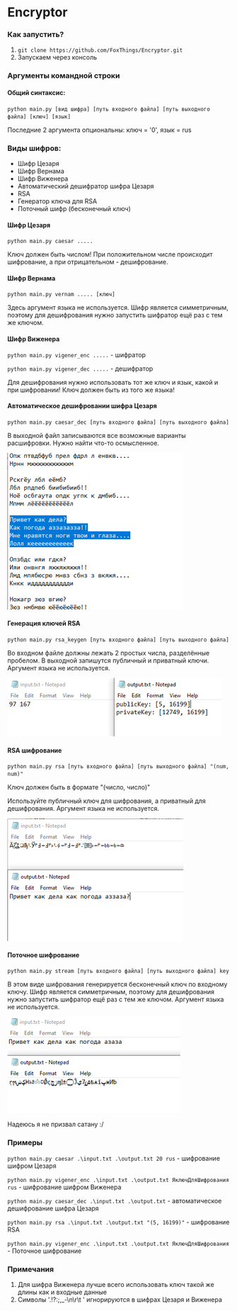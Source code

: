 # Encryptor

### Как запустить?
1. `git clone https://github.com/FoxThings/Encryptor.git`
2. Запускаем через консоль

### Аргументы командной строки
#### Общий синтаксис: 
`python main.py [вид шифра] [путь входного файла] [путь выходного файла] [ключ] [язык]`

Последние 2 аргумента опциональны: ключ = '0', язык = rus

### Виды шифров:
- Шифр Цезаря
- Шифр Вернама
- Шифр Виженера
- Автоматический дешифратор шифра Цезаря
- RSA
- Генератор ключа для RSA
- Поточный шифр (бесконечный ключ)
#### Шифр Цезаря
`python main.py caesar .....`

Ключ должен быть числом! При положительном числе происходит шифрование, а при отрицательном - дешифрование.
#### Шифр Вернама
`python main.py vernam ..... [ключ]`

Здесь аргумент языка не используется. Шифр является симметричным, поэтому для дешифрования нужно запустить шифратор ещё раз с тем же ключом.
#### Шифр Виженера
`python main.py vigener_enc .....` - шифратор

`python main.py vigener_dec .....` - дешифратор

Для дешифрования нужно использовать тот же ключ и язык, какой и при шифровании!
Ключ должен быть из того же языка!
#### Автоматическое дешифровании шифра Цезаря
`python main.py caesar_dec [путь входного файла] [путь выходного файла]`

В выходной файл записываются все возможные варианты расшифровки. Нужно найти что-то осмысленное.

![](Example.png)

#### Генерация ключей RSA
`python main.py rsa_keygen [путь входного файла] [путь выходного файла]`

Во входном файле должны лежать 2 простых числа, разделённые пробелом. 
В выходной запишутся публичный и приватный ключи. Аргумент языка не используется.

![](KeyGen.png)

#### RSA шифрование
`python main.py rsa [путь входного файла] [путь выходного файла] "(num, num)"`

Ключ должен быть в формате "(число, число)"

Используйте публичный ключ для шифрования, а приватный для дешифрования. Аргумент языка не используется.

![](RSA.png)

#### Поточное шифрование
`python main.py stream [путь входного файла] [путь выходного файла] key`

В этом виде шифрования генерируется бесконечный ключ по входному ключу. Шифр является симметричным, поэтому для дешифрования нужно запустить шифратор ещё раз с тем же ключом.
Аргумент языка не используется.

![](Stream.png)

Надеюсь я не призвал сатану :/

### Примеры
`python main.py caesar .\input.txt .\output.txt 20 rus` - шифрование шифром Цезаря

`python main.py vigener_enc .\input.txt .\output.txt ЯключДляШифрования rus` - шифрование шифром Виженера

`python main.py caesar_dec .\input.txt .\output.txt` - автоматическое дешифрование шифра Цезаря

`python main.py rsa .\input.txt .\output.txt "(5, 16199)"` - шифрование RSA

`python main.py vigener_enc .\input.txt .\output.txt ЯключДляШифрования` - Поточное шифрование

### Примечания
1. Для шифра Виженера лучше всего использовать ключ такой же длины как и входные данные
2. Символы '.!?:;,_-\n\r\t ' игнорируются в шифрах Цезаря и Виженера
